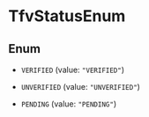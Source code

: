 

# TfvStatusEnum

## Enum


* `VERIFIED` (value: `"VERIFIED"`)

* `UNVERIFIED` (value: `"UNVERIFIED"`)

* `PENDING` (value: `"PENDING"`)



